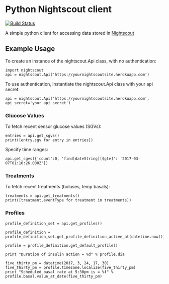 # Python Nightscout client

[![Build Status](https://travis-ci.org/ps2/python-nightscout.svg?branch=master)](https://travis-ci.org/ps2/python-nightscout)

A simple python client for accessing data stored in [Nightscout](https://github.com/nightscout/cgm-remote-monitor)

## Example Usage

To create an instance of the nightscout.Api class, with no authentication:

	import nightscout
    api = nightscout.Api('https://yournightscoutsite.herokuapp.com')

To use authentication, instantiate the nightscout.Api class with your
    api secret:

	api = nightscout.Api('https://yournightscoutsite.herokuapp.com', api_secret='your api secret')

### Glucose Values
To fetch recent sensor glucose values (SGVs):

	entries = api.get_sgvs()
	print([entry.sgv for entry in entries])

Specify time ranges:

	api.get_sgvs({'count':0, 'find[dateString][$gte]': '2017-03-07T01:10:26.000Z'})

### Treatments
To fetch recent treatments (boluses, temp basals):

	treatments = api.get_treatments()
	print([treatment.eventType for treatment in treatments])

### Profiles

	profile_definition_set = api.get_profiles()

	profile_definition = profile_definition_set.get_profile_definition_active_at(datetime.now())

	profile = profile_definition.get_default_profile()

	print "Duration of insulin action = %d" % profile.dia

	five_thirty_pm = datetime(2017, 3, 24, 17, 30)
	five_thirty_pm = profile.timezone.localize(five_thirty_pm)
	print "Scheduled basal rate at 5:30pm is = %f" % profile.basal.value_at_date(five_thirty_pm)
